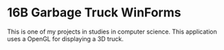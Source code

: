 # 16B Garbage Truck WinForms


This is one of my projects in studies in computer science.
This application uses a OpenGL for displaying a 3D truck.
